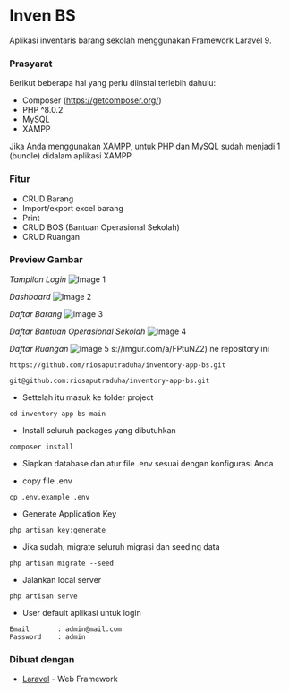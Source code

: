 # Inven BS

Aplikasi inventaris barang sekolah menggunakan Framework Laravel 9.

### Prasyarat

Berikut beberapa hal yang perlu diinstal terlebih dahulu:

-   Composer (https://getcomposer.org/)
-   PHP ^8.0.2
-   MySQL
-   XAMPP

Jika Anda menggunakan XAMPP, untuk PHP dan MySQL sudah menjadi 1 (bundle) didalam aplikasi XAMPP

### Fitur

-   CRUD Barang
-   Import/export excel barang
-   Print
-   CRUD BOS (Bantuan Operasional Sekolah)
-   CRUD Ruangan

### Preview Gambar

_Tampilan Login_
![Image 1](https://i.imgur.com/zvhtc5h.png)

_Dashboard_
![Image 2](https://i.imgur.com/MzoLHam.png)

_Daftar Barang_
![Image 3](https://i.imgur.com/hss2WPe.png)

_Daftar Bantuan Operasional Sekolah_
![Image 4](https://i.imgur.com/izETV5A.png)

_Daftar Ruangan_
![Image 5](https://i.imgur.com/kCyoVDe.png)
s://imgur.com/a/FPtuNZ2)
ne repository ini

```
https://github.com/riosaputraduha/inventory-app-bs.git
```

```
git@github.com:riosaputraduha/inventory-app-bs.git
```

-   Settelah itu masuk ke folder project

```
cd inventory-app-bs-main
```

-   Install seluruh packages yang dibutuhkan

```
composer install
```
-  Siapkan database dan atur file .env sesuai dengan konfigurasi Anda

-   copy file .env

```
cp .env.example .env
```

-   Generate Application Key

```
php artisan key:generate
```

-   Jika sudah, migrate seluruh migrasi dan seeding data

```
php artisan migrate --seed
```

-   Jalankan local server

```
php artisan serve
```

-   User default aplikasi untuk login

```
Email       : admin@mail.com
Password    : admin
```

### Dibuat dengan

-   [Laravel](https://laravel.com) - Web Framework
